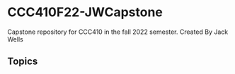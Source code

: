 # CCC410F22-JWCapstone
Capstone repository for CCC410 in the fall 2022 semester.
Created By Jack Wells


## Topics
